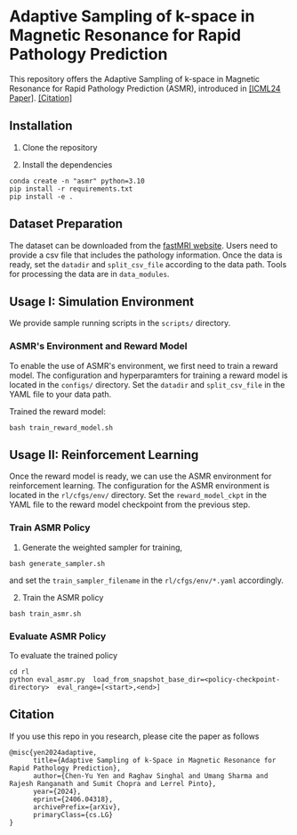# Adaptive Sampling of k-space in Magnetic Resonance for Rapid Pathology Prediction
This repository offers the Adaptive Sampling of k-space in Magnetic Resonance for Rapid Pathology Prediction (ASMR), introduced in [[ICML24 Paper]](https://arxiv.org/abs/2406.04318). [[Citation]](#citation)


## Installation
1. Clone the repository

2. Install the dependencies
```
conda create -n "asmr" python=3.10
pip install -r requirements.txt
pip install -e .
```


## Dataset Preparation 
The dataset can be downloaded from the [fastMRI website](https://fastmri.med.nyu.edu/). Users need to provide a csv file that includes the pathology information. Once the data is ready, set the `datadir` and `split_csv_file` according to the data path. Tools for processing the data are in `data_modules`.



## Usage I: Simulation Environment
We provide sample running scripts in the `scripts/` directory.



### ASMR's Environment and Reward Model

To enable the use of ASMR's environment, we first need to train a reward model. 
The configuration and hyperparamters for training a reward model is located in the `configs/` directory. Set the `datadir` and `split_csv_file` in the YAML file to your data path. 

Trained the reward model:
```
bash train_reward_model.sh 
```



## Usage II: Reinforcement Learning

Once the reward model is ready, we can use the ASMR environment for reinforcement learning. 
The configuration for the ASMR environment is located in the `rl/cfgs/env/` directory. Set the `reward_model_ckpt` in the YAML file to the reward model checkpoint from the previous step.

### Train ASMR Policy

1. Generate the weighted sampler for training, 
```
bash generate_sampler.sh
```
and set the `train_sampler_filename` in the `rl/cfgs/env/*.yaml`  accordingly.

2. Train the ASMR policy
```
bash train_asmr.sh
```



### Evaluate ASMR Policy
To evaluate the trained policy
```
cd rl
python eval_asmr.py  load_from_snapshot_base_dir=<policy-checkpoint-directory>  eval_range=[<start>,<end>]
```

## Citation
 
If you use this repo in you research, please cite the paper as follows
```
@misc{yen2024adaptive,
      title={Adaptive Sampling of k-Space in Magnetic Resonance for Rapid Pathology Prediction}, 
      author={Chen-Yu Yen and Raghav Singhal and Umang Sharma and Rajesh Ranganath and Sumit Chopra and Lerrel Pinto},
      year={2024},
      eprint={2406.04318},
      archivePrefix={arXiv},
      primaryClass={cs.LG}
}
```

